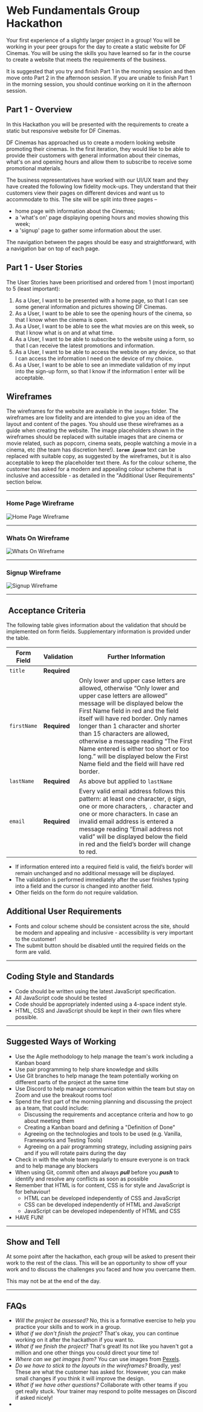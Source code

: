 # Web Fundamentals Group Hackathon

Your first experience of a slightly larger project in a group! You will be working in your peer groups for the day to create a static website for DF Cinemas. You will be using the skills you have learned so far in the course to create a website that meets the requirements of the business.

It is suggested that you try and finish Part 1 in the morning session and then move onto Part 2 in the afternoon session. If you are unable to finish Part 1 in the morning session, you should continue working on it in the afternoon session.

## Part 1 - Overview

In this Hackathon you will be presented with the requirements to create a static but responsive website for DF Cinemas.

DF Cinemas has approached us to create a modern looking website promoting their cinemas. In the first iteration, they would like to be able to provide their customers with general information about their cinemas, what's on and opening hours and allow them to subscribe to receive some promotional materials.

The business representatives have worked with our UI/UX team and they have created the following low fidelity mock-ups.  They understand that their customers view their pages on different devices and want us to accommodate to this. The site will be split into three pages –

- home page with information about the Cinemas;
- a 'what's on' page displaying opening hours and movies showing this week;
- a 'signup' page to gather some information about the user.

The navigation between the pages should be easy and straightforward, with a navigation bar on top of each page.

## Part 1 - User Stories

The User Stories have been prioritised and ordered from 1 (most important) to 5 (least important):

1. As a User, I want to be presented with a home page, so that I can see some general information and pictures showing DF Cinemas.
2. As a User, I want to be able to see the opening hours of the cinema, so that I know when the cinema is open.
3. As a User, I want to be able to see the what movies are on this week, so that I know what is on and at what time.
4. As a User, I want to be able to subscribe to the website using a form, so that I can receive the latest promotions and information.
5. As a User, I want to be able to access the website on any device, so that I can access the information I need on the device of my choice.
6. As a User, I want to be able to see an immediate validation of my input into the sign-up form, so that I know if the information I enter will be acceptable.

## Wireframes

The wireframes for the website are available in the `images` folder.  The wireframes are low fidelity and are intended to give you an idea of the layout and content of the pages.  You should use these wireframes as a guide when creating the website.  The image placeholders shown in the wireframes should be replaced with suitable images that are cinema or movie related, such as popcorn, cinema seats, people watching a movie in a cinema, etc (the team has discretion here!).  ***`lorem ipsom`*** text can be replaced with suitable copy, as suggested by the wireframes, but it is also acceptable to keep the placeholder text there.  As for the colour scheme, the customer has asked for a modern and appealing colour scheme that is inclusive and accessible - as detailed in the "Additional User Requirements" section below.

---

### Home Page Wireframe

![Home Page Wireframe](./images/DFCinemaHome.png)

---

### Whats On Wireframe

![Whats On Wireframe](./images/DFCinemaWhatsOn.png)

---

### Signup Wireframe

![Signup Wireframe](./images/DFCinemaSignup.png)

---

##  Acceptance Criteria

The following table gives information about the validation that should be implemented on form fields.  Supplementary information is provided under the table.

| Form Field   | Validation       | Further Information |
| ----------- | ------------- | ------------------- |
| `title`           | **Required** |                                     |
|`firstName` | **Required** | Only lower and upper case letters are allowed, otherwise “Only lower and upper case letters are allowed” message will be displayed below the First Name field in red and the field itself will have red border.   Only names longer than 1 character and shorter than 15 characters are allowed, otherwise a message reading “The First Name entered is either too short or too long.” will be displayed below the First Name field and the field will have red border. |
| `lastName` | **Required** | As above but applied to `lastName` |
| `email`        | **Required** | Every valid email address follows this pattern: at least one character, `@` sign, one or more characters, `.` character and one or more characters. In case an invalid email address is entered a message reading “Email address not valid” will be displayed below the field in red and the field’s border will change to red. |

- If information entered into a required field is valid, the field’s border will remain unchanged and no additional message will be displayed.
- The validation is performed immediately after the user finishes typing into a field and the cursor is changed into another field.
- Other fields on the form do not require validation.

## Additional User Requirements

- Fonts and colour scheme should be consistent across the site, should be modern and appealing and inclusive - accessibility is very important to the customer!
- The submit button should be disabled until the required fields on the form are valid.

---

## Coding Style and Standards

- Code should be written using the latest JavaScript specification.
- All JavaScript code should be tested
- Code should be appropriately indented using a 4-space indent style.
- HTML, CSS and JavaScript should be kept in their own files where possible.

---

## Suggested Ways of Working

- Use the Agile methodology to help manage the team's work including a Kanban board
- Use pair programming to help share knowledge and skills
- Use Git branches to help manage the team potentially working on different parts of the project at the same time
- Use Discord to help manage communication within the team but stay on Zoom and use the breakout rooms too!
- Spend the first part of the morning planning and discussing the project as a team, that could include:
  - Discussing the requirements and acceptance criteria and how to go about meeting them
  - Creating a Kanban board and defining a "Definition of Done"
  - Agreeing on the technologies and tools to be used (e.g. Vanilla, Frameworks and Testing Tools)
  - Agreeing on a pair programming strategy, including assigning pairs and if you will rotate pairs during the day
- Check in with the whole team regularly to ensure everyone is on track and to help manage any blockers
- When using Git, commit often and always ***pull*** before you ***push*** to identify and resolve any conflicts as soon as possible
- Remember that HTML is for content, CSS is for style and JavaScript is for behaviour!
  - HTML can be developed independently of CSS and JavaScript
  - CSS can be developed independently of HTML and JavaScript
  - JavaScript can be developed independently of HTML and CSS
- HAVE FUN!

---

## Show and Tell

At some point after the hackathon, each group will be asked to present their work to the rest of the class. This will be an opportunity to show off your work and to discuss the challenges you faced and how you overcame them.

This may not be at the end of the day.

---

## FAQs

- *Will the project be assessed?*
    No, this is a formative exercise to help you practice your skills and to work in a group.
- *What if we don't finish the project?*
    That's okay, you can continue working on it after the hackathon if you want to.
- *What if we finish the project?*
    That's great! Its not like you haven't got a million and one other things you could direct your time to!
- *Where can we get images from?*
    You can use images from [Pexels](https://www.pexels.com/search/cinema/).
- *Do we have to stick to the layouts in the wireframes?*
    Broadly, yes!  These are what the customer has asked for.  However, you can make small changes if you think it will improve the design.
- *What if we have other questions?*
    Collaborate with other teams if you get really stuck.  Your trainer may respond to polite messages on Discord if asked nicely!
-
